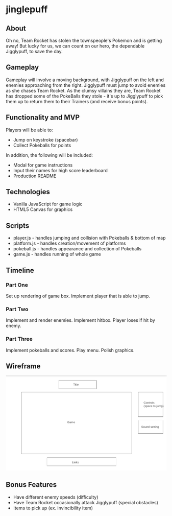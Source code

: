 # jinglepuff

## About
Oh no, Team Rocket has stolen the townspeople's Pokemon and is getting away! But lucky for us, we can count on our hero, the dependable Jigglypuff, to save the day.

## Gameplay
Gameplay will involve a moving background, with Jigglypuff on the left and enemies approaching from the right. Jigglypuff must jump to avoid enemies as she chases Team Rocket. As the clumsy villains they are, Team Rocket has dropped some of the PokeBalls they stole - it's up to Jigglypuff to pick them up to return them to their Trainers (and receive bonus points).

## Functionality and MVP
Players will be able to:
* Jump on keystroke (spacebar)
* Collect Pokeballs for points

In addition, the following will be included:
* Modal for game instructions
* Input their names for high score leaderboard
* Production README

## Technologies
* Vanilla JavaScript for game logic
* HTML5 Canvas for graphics

## Scripts
* player.js - handles jumping and collision with Pokeballs & bottom of map
* platform.js - handles creation/movement of platforms
* pokeball.js - handles appearance and collection of Pokeballs
* game.js - handles running of whole game

## Timeline
### Part One
Set up rendering of game box. Implement player that is able to jump.

### Part Two
Implement and render enemies. Implement hitbox. Player loses if hit by enemy.

### Part Three
Implement pokeballs and scores. Play menu. Polish graphics.

## Wireframe
![wireframe](assets/images/wireframe.png)

## Bonus Features
* Have different enemy speeds (difficulty)
* Have Team Rocket occasionally attack Jigglypuff (special obstacles)
* Items to pick up (ex. invincibility item)
